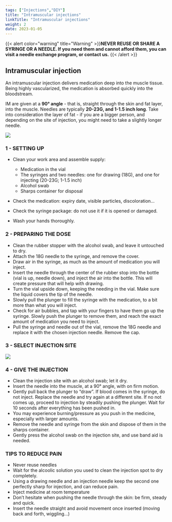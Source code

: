 ```yaml
---
tags: ["Injections","DIY"] 
title: "Intramuscular injections"
linkTitle: "Intramuscular injections"
weight: 2
date: 2023-01-05
---
```



{{< alert color="warning" title="Warning" >}}**NEVER REUSE OR SHARE A SYRINGE OR A NEEDLE. If you need them and cannot afford them, you can visit a needle exchange program, or contact us.** {{< /alert >}}	

## Intramuscular injection ##

An intramuscular injection delivers medication deep into the muscle tissue. Being highly vascularized, the medication is absorbed quickly into the bloodstream.

IM are given at a **90° angle** - that is, straight through the skin and fat layer, into the muscle.
Needles are typically **20-23G, and 1-1.5 inch long**. Take into consideration the layer of fat - if you are a bigger person, and depending on the site of injection, you might need to take a slightly longer needle.

![](https://static.vecteezy.com/system/resources/previews/000/433/484/original/human-skin-intramuscular-injection-vector.jpg)

### 1 - SETTING UP ###

- Clean your work area and assemble supply:
  - Medication in the vial
  - The syringes and two needles: one for drawing (18G), and one for injecting (20-23G; 1-1.5 inch)
  - Alcohol swab
  - Sharps container for disposal

- Check the medication: expiry date, visible particles, discoloration… 
- Check the syringe package: do not use it if it is opened or damaged.
- Wash your hands thoroughly.

### 2 - PREPARING THE DOSE ###

- Clean the rubber stopper with the alcohol swab, and leave it untouched to dry.
- Attach the 18G needle to the syringe, and remove the cover.
- Draw air in the syringe, as much as the amount of medication you will inject.
- Insert the needle through the center of the rubber stop into the bottle (vial is up, needle down), and inject the air into the bottle. This will create pressure that will help with drawing.
- Turn the vial upside down, keeping the needing in the vial. Make sure the liquid covers the tip of the needle.
- Slowly pull the plunger to fill the syringe with the medication, to a bit more than what you will inject.
- Check for air bubbles, and tap with your fingers to have them go up the syringe. Slowly push the plunger to remove them, and reach the exact amount of medication you need to inject.
- Pull the syringe and needle out of the vial, remove the 18G needle and replace it with the chosen injection needle. Remove the cap.

### 3 - SELECT INJECTION SITE ###

![](https://cdn.ps.emap.com/wp-content/uploads/sites/3/2018/07/Fig-1-Sites-for-intramuscular-injection_660.jpg)

### 4 - GIVE THE INJECTION ###

- Clean the injection site with an alcohol swab; let it dry.
- Insert the needle into the muscle, at a 90° angle, with on firm motion.
- Gently pull back the plunger to “draw”. If blood comes in the syringe, do not inject. Replace the needle and try again at a different site. If no not comes up, proceed to injection by steadily pushing the plunger. Wait for 10 seconds after everything has been pushed in.
- You may experience burning/pressure as you push in the medicine, especially with larger amounts.
- Remove the needle and syringe from the skin and dispose of them in the sharps container.
- Gently press the alcohol swab on the injection site, and use band aid is needed.

### TIPS TO REDUCE PAIN ###

- Never reuse needles
- Wait for the alcoolic solution you used to clean the injection spot to dry completely.
- Using a drawing needle and an injection needle keep the second one perfectly sharp for injection, and can reduce pain.
- Inject medicine at room temperature
- Don’t hesitate when pushing the needle through the skin: be firm, steady and quick.
- Insert the needle straight and avoid movement once inserted (moving back and forth, wiggling…)



